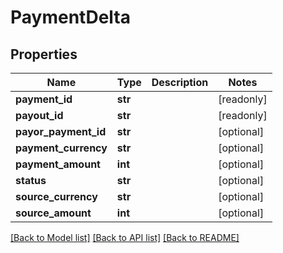 # PaymentDelta

## Properties
Name | Type | Description | Notes
------------ | ------------- | ------------- | -------------
**payment_id** | **str** |  | [readonly] 
**payout_id** | **str** |  | [readonly] 
**payor_payment_id** | **str** |  | [optional] 
**payment_currency** | **str** |  | [optional] 
**payment_amount** | **int** |  | [optional] 
**status** | **str** |  | [optional] 
**source_currency** | **str** |  | [optional] 
**source_amount** | **int** |  | [optional] 

[[Back to Model list]](../README.md#documentation-for-models) [[Back to API list]](../README.md#documentation-for-api-endpoints) [[Back to README]](../README.md)


